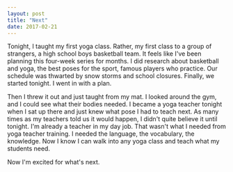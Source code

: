 ```yaml
---
layout: post
title: "Next"
date: 2017-02-21
---
```


Tonight, I taught my first yoga class. Rather, my first class to a group of strangers, a high school boys basketball team. It feels like I've been planning this four-week series for months. I did research about basketball and yoga, the best poses for the sport, famous players who practice. Our schedule was thwarted by snow storms and school closures. Finally, we started tonight. I went in with a plan.

Then I threw it out and just taught from my mat. I looked around the gym, and I could see what their bodies needed. I became a yoga teacher tonight when I sat up there and just knew what pose I had to teach next. As many times as my teachers told us it would happen, I didn't quite believe it until tonight. I'm already a teacher in my day job. That wasn't what I needed from yoga teacher training. I needed the language, the vocabulary, the knowledge. Now I know I can walk into any yoga class and teach what my students need.

Now I'm excited for what's next.
